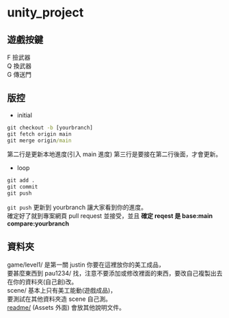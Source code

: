 # unity_project

## 遊戲按鍵

F 撿武器  
Q 換武器  
G 傳送門

## 版控

* initial

```cmd
git checkout -b [yourbranch]
git fetch origin main
git merge origin/main
```

第二行是更新本地進度(引入 main 進度)
第三行是要接在第二行後面，才會更新。

* loop

```cmd
git add .
git commit
git push
```

`git push` 更新到 yourbranch 讓大家看到你的進度。  
確定好了就到專案網頁 pull request 並接受，並且 **確定 reqest 是 base:main  compare:yourbranch**  

## 資料夾

game/level1/ 是第一關 justin 你要在這裡放你的美工成品，  
要甚麼東西到 pau1234/ 找，注意不要添加或修改裡面的東西，要改自己複製出去在你的資料夾(自己創)改。  
scene/ 基本上只有美工能動(遊戲成品)，  
要測試在其他資料夾造 scene 自己測。  
[readme/](readme/) (Assets 外面) 會放其他說明文件。  

